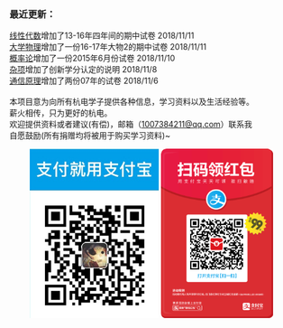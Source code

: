 ### 最近更新：</br>
[线性代数](https://github.com/FengGuanxi/HDU-Experience/tree/master/%E5%AD%A6%E4%B9%A0/%E7%BA%BF%E6%80%A7%E4%BB%A3%E6%95%B0/%E8%AF%95%E5%8D%B7)增加了13-16年四年间的期中试卷 2018/11/11</br>
[大学物理](https://github.com/FengGuanxi/HDU-Experience/tree/master/%E5%AD%A6%E4%B9%A0/%E5%A4%A7%E5%AD%A6%E7%89%A9%E7%90%86/%E8%AF%95%E5%8D%B7)增加了一份16-17年大物2的期中试卷 2018/11/11</br>
[概率论](https://github.com/FengGuanxi/HDU-Experience/tree/master/%E5%AD%A6%E4%B9%A0/%E6%A6%82%E7%8E%87%E8%AE%BA)增加了一份2015年6月份试卷 2018/11/10</br>
[杂项](https://github.com/FengGuanxi/HDU-Experience/tree/master/%E6%9D%82%E9%A1%B9)增加了创新学分认定的说明 2018/11/8</br>
[通信原理](https://github.com/FengGuanxi/HDU-Experience/tree/master/%E5%AD%A6%E4%B9%A0/%E9%80%9A%E4%BF%A1%E5%8E%9F%E7%90%86/%E8%AF%95%E5%8D%B7)增加了两份07年的试卷 2018/11/6</br>
</br>
本项目意为向所有杭电学子提供各种信息，学习资料以及生活经验等。</br>
薪火相传，只为更好的杭电。</br>
欢迎提供资料或者建议(有偿)，邮箱（1007384211@qq.com）联系我</br>
自愿鼓励(所有捐赠均将被用于购买学习资料)~

<div align="center">
  <img src="https://raw.githubusercontent.com/FengGuanxi/GitHub-/master/%E6%94%AF%E4%BB%98%E5%AE%9D.jpg" height="300px" alt="支付宝打赏" >
  <img src="https://github.com/FengGuanxi/GitHub-/blob/master/%E5%86%AF%E5%86%A0%E7%8E%BA%E7%9A%84%E7%BA%A2%E5%8C%85%E4%BA%8C%E7%BB%B4%E7%A0%81.PNG" height="300px" alt="扫我领红包" >
</div>


